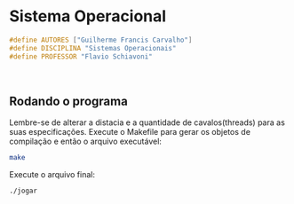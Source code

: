 # Sistema Operacional
```c
#define AUTORES ["Guilherme Francis Carvalho"]
#define DISCIPLINA "Sistemas Operacionais"
#define PROFESSOR "Flavio Schiavoni"
```


&nbsp;

## Rodando o programa

Lembre-se de alterar a distacia e a quantidade de cavalos(threads) para as suas especificações.
Execute o Makefile para gerar os objetos de compilação e então o arquivo executável:



```bash
make
```

Execute o arquivo final:

```bash
./jogar
```

&nbsp;